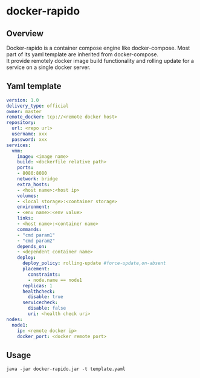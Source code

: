 # docker-rapido
## Overview
Docker-rapido is a container compose engine like docker-compose. Most part of its yaml template are inherited from docker-compose.  
It provide remotely docker image build functionality and rolling update for a service on a single docker server.

## Yaml template
```yaml
version: 1.0
delivery_type: official
owner: master
remote_docker: tcp://<remote docker host>
repository:
  url: <repo url>
  username: xxx
  password: xxx
services:
  vmm:
    image: <image name>
    build: <dockerfile relative path>
    ports:
    - 8080:8080
    network: bridge
    extra_hosts:
    - <host name>:<host ip>
    volumes:
    - <local storage>:<container storage>
    environment:
    - <env name>:<env value>
    links:
    - <host name>:<container name>
    commands:
    - "cmd param1"
    - "cmd param2"
    depends_on:
    - <dependent container name>
    deploy:
      deploy_policy: rolling-update #force-update,on-absent
      placement:
        constraints:
        - node.name == node1
      replicas: 1
      healthcheck:
        disable: true
      servicecheck:
        disable: false
        uri: <health check uri>
nodes:
  node1:
    ip: <remote docker ip>
    docker_port: <docker remote port>
```

## Usage
```shell
java -jar docker-rapido.jar -t template.yaml
```
